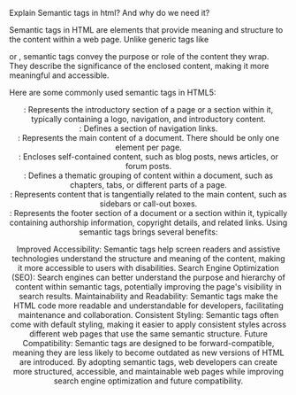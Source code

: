 Explain Semantic tags in html? And why do we need it?

Semantic tags in HTML are elements that provide meaning and structure to the content within a web page. Unlike generic tags like <div> or <span>, semantic tags convey the purpose or role of the content they wrap. They describe the significance of the enclosed content, making it more meaningful and accessible.

Here are some commonly used semantic tags in HTML5:

<header>: Represents the introductory section of a page or a section within it, typically containing a logo, navigation, and introductory content.
<nav>: Defines a section of navigation links.
<main>: Represents the main content of a document. There should be only one <main> element per page.
<article>: Encloses self-contained content, such as blog posts, news articles, or forum posts.
<section>: Defines a thematic grouping of content within a document, such as chapters, tabs, or different parts of a page.
<aside>: Represents content that is tangentially related to the main content, such as sidebars or call-out boxes.
<footer>: Represents the footer section of a document or a section within it, typically containing authorship information, copyright details, and related links.
Using semantic tags brings several benefits:

Improved Accessibility: Semantic tags help screen readers and assistive technologies understand the structure and meaning of the content, making it more accessible to users with disabilities.
Search Engine Optimization (SEO): Search engines can better understand the purpose and hierarchy of content within semantic tags, potentially improving the page's visibility in search results.
Maintainability and Readability: Semantic tags make the HTML code more readable and understandable for developers, facilitating maintenance and collaboration.
Consistent Styling: Semantic tags often come with default styling, making it easier to apply consistent styles across different web pages that use the same semantic structure.
Future Compatibility: Semantic tags are designed to be forward-compatible, meaning they are less likely to become outdated as new versions of HTML are introduced.
By adopting semantic tags, web developers can create more structured, accessible, and maintainable web pages while improving search engine optimization and future compatibility.